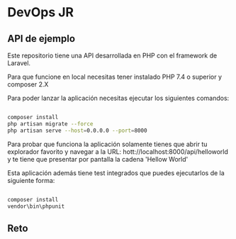 # DevOps JR

## API de ejemplo

Este repositorio tiene una API desarrollada en PHP con el framework de Laravel.

Para que funcione en local necesitas tener instalado PHP 7.4 o superior y composer 2.X

Para poder lanzar la aplicación necesitas ejecutar los siguientes comandos:

```bash

composer install
php artisan migrate --force
php artisan serve --host=0.0.0.0 --port=8000

```

Para probar que funciona la aplicación solamente tienes que abrir tu explorador favorito y navegar a la URL: hott://localhost:8000/api/helloworld y te tiene que presentar por pantalla la cadena 'Hellow World'

Esta aplicación además tiene test integrados que puedes ejecutarlos de la siguiente forma:

```bash

composer install
vendor\bin\phpunit

```

## Reto



